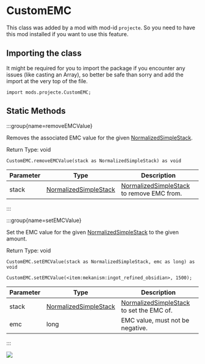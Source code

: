 # CustomEMC

This class was added by a mod with mod-id `projecte`. So you need to have this mod installed if you
want to use this feature.

## Importing the class

It might be required for you to import the package if you encounter any issues (like casting an
Array), so better be safe than sorry and add the import at the very top of the file.

```zenscript
import mods.projecte.CustomEMC;
```

## Static Methods

:::group{name=removeEMCValue}

Removes the associated EMC value for the given [NormalizedSimpleStack](/mods/ProjectE/NormalizedSimpleStack).

Return Type: void

```zenscript
CustomEMC.removeEMCValue(stack as NormalizedSimpleStack) as void
```

| Parameter | Type | Description |
|-----------|------|-------------|
| stack | [NormalizedSimpleStack](/mods/ProjectE/NormalizedSimpleStack) | [NormalizedSimpleStack](/mods/ProjectE/NormalizedSimpleStack) to remove EMC from. |

:::

:::group{name=setEMCValue}

Set the EMC value for the given [NormalizedSimpleStack](/mods/ProjectE/NormalizedSimpleStack) to the
given amount.

Return Type: void

```zenscript
CustomEMC.setEMCValue(stack as NormalizedSimpleStack, emc as long) as void

CustomEMC.setEMCValue(<item:mekanism:ingot_refined_obsidian>, 1500);
```

| Parameter | Type | Description |
|-----------|------|-------------|
| stack | [NormalizedSimpleStack](/mods/ProjectE/NormalizedSimpleStack) | [NormalizedSimpleStack](/mods/ProjectE/NormalizedSimpleStack) to set the EMC of. |
| emc | long | EMC value, must not be negative. |

:::

![](/mods/ProjectE/customemc.png)

